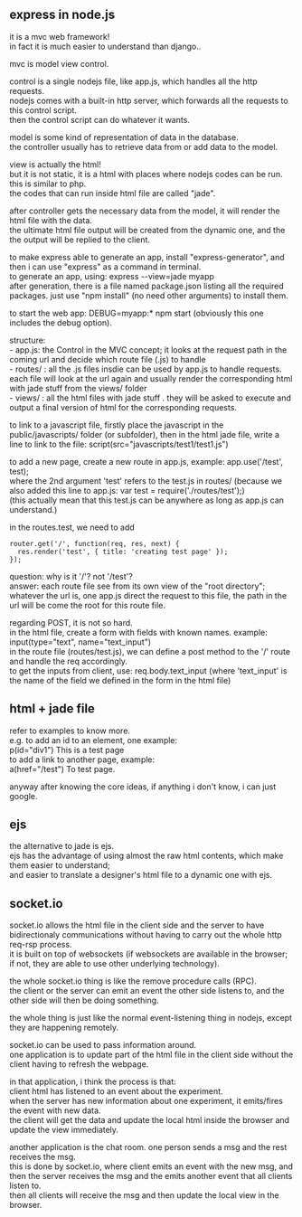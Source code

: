 express in node.js
--------------------

it is a mvc web framework!  
in fact it is much easier to understand than django..

mvc is model view control.

control is a single nodejs file, like app.js, which handles all the http requests.  
nodejs comes with a built-in http server, which forwards all the requests to this control script.  
then the control script can do whatever it wants.

model is some kind of representation of data in the database.  
the controller usually has to retrieve data from or add data to the model.

view is actually the html!  
but it is not static, it is a html with places where nodejs codes can be run.  
this is similar to php.  
the codes that can run  inside html file are called "jade".

after controller gets the necessary data from the model, it will render the html file with the data.  
the ultimate html file output will be created from the dynamic one, 
and the the output will be replied to the client.

to make express able to generate an app, install "express-generator",
and then i can use "express" as a command in terminal.  
to generate an app, using: express --view=jade myapp  
after generation, there is a file named package.json listing all the required packages. just use "npm install" (no need other arguments) to install them.

to start the web app: DEBUG=myapp:* npm start (obviously this one includes the debug option).

structure:  
	- app.js: the Control in the MVC concept; it looks at the request path in the coming url and decide which route file (.js) to handle  
	- routes/ : all the .js files insdie can be used by app.js to handle requests. each file will look at the url again and usually render the corresponding html with jade stuff from the views/ folder  
	- views/ : all the html files with jade stuff . they will be asked to execute and output a final version of html for the corresponding requests.

to link to a javascript file, firstly place the javascript in the public/javascripts/ folder (or subfolder), 
then in the html jade file, write a line to link to the file: script(src="javascripts/test1/test1.js")  

to add a new page, create a new route in app.js, example: app.use('/test', test);  
where the 2nd argument 'test' refers to the test.js in routes/  (because we also added this line to app.js: var test = require('./routes/test');)  
(this actually mean that this test.js can be anywhere as long as app.js can understand.)  

in the routes.test, we need to add  
```
router.get('/', function(req, res, next) {  
  res.render('test', { title: 'creating test page' });  
});
```
question: why is it '/'? not '/test'?   
answer: each route file see from its own view of the "root directory"; whatever the url is, one app.js direct the request to this file, the path in the url will be come the root for this route file.

regarding POST, it is not so hard.  
in the html file, create a form with fields with known names. example:  
	input(type="text", name="text_input")  
in the route file (routes/test.js), we can define a post method to the '/' route and handle the req accordingly.  
to get the inputs from client, use: req.body.text_input (where 'text_input' is the name of the field we defined in the form in the html file)


html + jade file
------------------------

refer to examples to know more.  
e.g. to add an id to an element, one example:   
	p(id="div1") This is a test page  
to add a link to another page, example:  
	a(href="/test") To test page.

anyway after knowing the core ideas, if anything i don't know, i can just google.


ejs
-------------------

the alternative to jade is ejs.  
ejs has the advantage of using almost the raw html contents, which make them easier to understand;  
and easier to translate a designer's html file to a dynamic one with ejs.


socket.io
-------------

socket.io allows the html file in the client side and the server to have bidirectionaly communications without having to carry out the whole http req-rsp process.  
it is built on top of websockets (if websockets are available in the browser; if not, they are able to use other underlying technology).  

the whole socket.io thing is like the remove procedure calls (RPC).  
the client or the server can emit an event the other side listens to, 
and the other side will then be doing something.

the whole thing is just like the normal event-listening thing in nodejs, except they are happening remotely.  

socket.io can be used to pass information around.  
one application is to update part of the html file in the client side without the client having to refresh the webpage.

in that application, i think the process is that:  
client html has listened to an event about the experiment.  
when the server has new information about one experiment, it emits/fires the event with new data.  
the client will get the data and update the local html inside the browser and update the view immediately.

another application is the chat room. 
one person sends a msg and the rest receives the msg.  
this is done by socket.io, where client emits an event with the new msg,
and then the server receives the msg and the emits another event that all clients listen to.  
then all clients will receive the msg and then update the local view in the browser.


